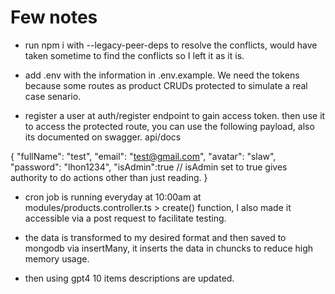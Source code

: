 # Few notes

- run npm i with --legacy-peer-deps to resolve the conflicts, would have taken sometime to find the conflicts so I left it as it is.

- add .env with the information in .env.example. We need the tokens because some routes as product CRUDs protected to simulate a real case senario.

- register a user at auth/register endpoint to gain access token. then use it to access the protected route, you can use the following payload, also its documented on swagger. api/docs

{
"fullName": "test",
"email": "test@gmail.com",
"avatar": "slaw",
"password": "lhon1234",
"isAdmin":true // isAdmin set to true gives authority to do actions other than just reading.
}

- cron job is running everyday at 10:00am at modules/products.controller.ts > create() function, I also made it accessible via a post request to facilitate testing.

- the data is transformed to my desired format and then saved to mongodb via insertMany, it inserts the data in chuncks to reduce high memory usage.
- then using gpt4 10 items descriptions are updated.

